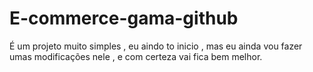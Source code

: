 # E-commerce-gama-github
É um projeto muito simples , eu aindo to inicio , mas eu ainda vou fazer umas modificações nele , e com certeza vai fica bem melhor.
